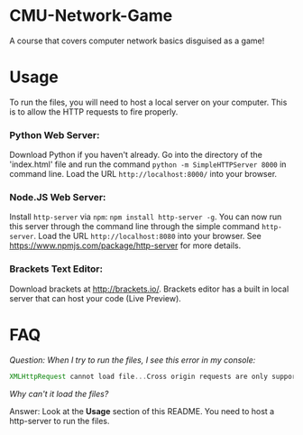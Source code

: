 # CMU-Network-Game
A course that covers computer network basics disguised as a game!

# Usage 
To run the files, you will need to host a local server on your computer. This is to allow the HTTP requests to fire properly.

### Python Web Server:
Download Python if you haven't already. Go into the directory of the 'index.html' file and run the command `python -m SimpleHTTPServer 8000` in command line. Load the URL `http://localhost:8000/` into your browser.

### Node.JS Web Server:
Install `http-server` via `npm`: `npm install http-server -g`. You can now run this server through the command line through the simple command `http-server`. Load the URL `http://localhost:8080` into your browser. See https://www.npmjs.com/package/http-server for more details.

### Brackets Text Editor:
Download brackets at http://brackets.io/. Brackets editor has a built in local server that can host your code (Live Preview). 

# FAQ 
*Question: When I try to run the files, I see this error in my console:*
```javascript
XMLHttpRequest cannot load file...Cross origin requests are only supported for protocol schemes: http, data, chrome, chrome-extension, https.
```
*Why can't it load the files?*

Answer: Look at the **Usage** section of this README. You need to host a http-server to run the files.
